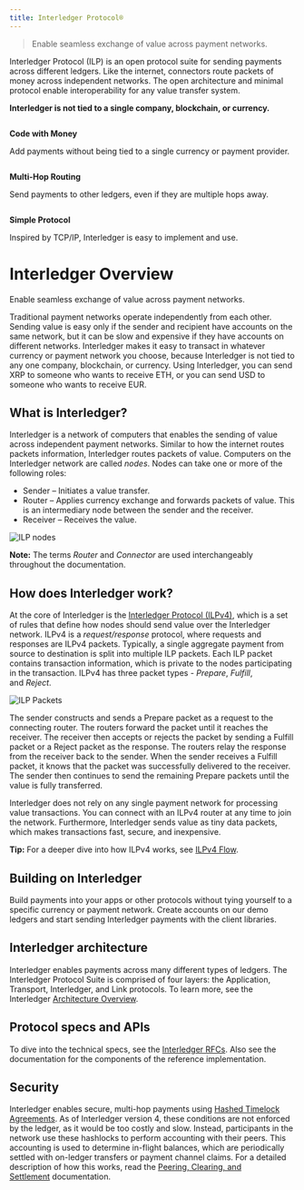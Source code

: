 ```yaml
---
title: Interledger Protocol®
---
```


> Enable seamless exchange of value across payment networks.

Interledger Protocol (ILP) is an open protocol suite for sending payments across different ledgers. Like the internet, connectors route packets of money across independent networks. The open architecture and minimal protocol enable interoperability for any value transfer system.

**Interledger is not tied to a single company, blockchain, or currency.**

<div class="overview-grid">
  <div class="overview-item">
    <img src="/developers/img/code.svg" alt="">
    <div>
      <p><strong>Code with Money</strong></p>
      <p>Add payments without being tied to a single currency or payment provider.</p>
    </div>
  </div>
  <div class="overview-item">
    <img src="/developers/img/routing.svg" alt="">
    <div>
      <p><strong>Multi-Hop Routing</strong></p>
      <p>Send payments to other ledgers, even if they are multiple hops away.</p>
    </div>
  </div>
  <div class="overview-item">
    <img src="/developers/img/protocol.svg" alt="">
    <div>
      <p><strong>Simple Protocol</strong></p>
      <p>Inspired by TCP/IP, Interledger is easy to implement and use.</p>
    </div>
  </div>
</div>

# Interledger Overview

Enable seamless exchange of value across payment networks.

Traditional payment networks operate independently from each other. Sending value is easy only if the sender and recipient have accounts on the same network, but it can be slow and expensive if they have accounts on different networks. Interledger makes it easy to transact in whatever currency or payment network you choose, because Interledger is not tied to any one company, blockchain, or currency. Using Interledger, you can send XRP to someone who wants to receive ETH, or you can send USD to someone who wants to receive EUR.

## What is Interledger?

Interledger is a network of computers that enables the sending of value across independent payment networks. Similar to how the internet routes packets information, Interledger routes packets of value. Computers on the Interledger network are called *nodes*. Nodes can take one or more of the following roles:

- Sender – Initiates a value transfer.
- Router – Applies currency exchange and forwards packets of value. This is an intermediary node between the sender and the receiver.
- Receiver – Receives the value.

![ILP nodes](/developers/img/ilp-nodes-2.png)

**Note:** The terms *Router* and *Connector* are used interchangeably throughout the documentation.

## How does Interledger work?

At the core of Interledger is the [Interledger Protocol (ILPv4)](https://interledger.org/rfcs/0027-interledger-protocol-4/), which is a set of rules that define how nodes should send value over the Interledger network. ILPv4 is a *request/response* protocol, where requests and responses are ILPv4 packets. Typically, a single aggregate payment from source to destination is split into multiple ILP packets. Each ILP packet contains transaction information, which is private to the nodes participating in the transaction. ILPv4 has three packet types - *Prepare*, *Fulfill*, and *Reject*.

![ILP Packets](/developers/img/ilp-packets.png)

The sender constructs and sends a Prepare packet as a request to the connecting router. The routers forward the packet until it reaches the receiver. The receiver then accepts or rejects the packet by sending a Fulfill packet or a Reject packet as the response. The routers relay the response from the receiver back to the sender. When the sender receives a Fulfill packet, it knows that the packet was successfully delivered to the receiver. The sender then continues to send the remaining Prepare packets until the value is fully transferred.

Interledger does not rely on any single payment network for processing value transactions. You can connect with an ILPv4 router at any time to join the network. Furthermore, Interledger sends value as tiny data packets, which makes transactions fast, secure, and inexpensive.

**Tip:** For a deeper dive into how ILPv4 works, see [ILPv4 Flow](https://interledger.org/rfcs/0027-interledger-protocol-4/#prerequisites).

## Building on Interledger

Build payments into your apps or other protocols without tying yourself to a specific currency or payment network. Create accounts on our demo ledgers and start sending Interledger payments with the client libraries.

## Interledger architecture

Interledger enables payments across many different types of ledgers. The Interledger Protocol Suite is comprised of four layers: the Application, Transport, Interledger, and Link protocols. To learn more, see the Interledger [Architecture Overview](https://interledger.org/rfcs/0001-interledger-architecture/).

## Protocol specs and APIs

To dive into the technical specs, see the [Interledger RFCs](https://github.com/interledger/rfcs). Also see the documentation for the components of the reference implementation.

## Security

Interledger enables secure, multi-hop payments using [Hashed Timelock Agreements](https://interledger.org/rfcs/0022-hashed-timelock-agreements/). As of Interledger version 4, these conditions are not enforced by the ledger, as it would be too costly and slow. Instead, participants in the network use these hashlocks to perform accounting with their peers. This accounting is used to determine in-flight balances, which are periodically settled with on-ledger transfers or payment channel claims. For a detailed description of how this works, read the [Peering, Clearing, and Settlement](https://interledger.org/rfcs/0032-peering-clearing-settlement/) documentation.
